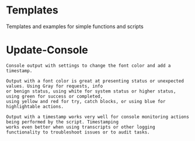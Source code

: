 # Templates
Templates and examples for simple functions and scripts

# Update-Console
    Console output with settings to change the font color and add a timestamp.

    Output with a font color is great at presenting status or unexpected values. Using Gray for requests, info
    or benign status, using white for system status or higher status, using green for success or completed, 
    using yellow and red for try, catch blocks, or using blue for highlightable actions.

    Output with a timestamp works very well for console monitoring actions being performed by the script. Timestamping
    works even better when using transcripts or other logging functionality to troubleshoot issues or to audit tasks.